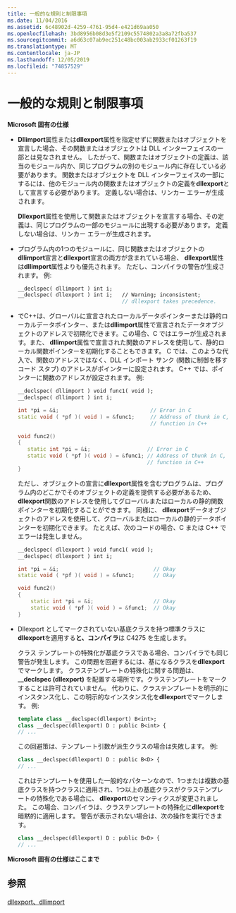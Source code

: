 ```yaml
---
title: 一般的な規則と制限事項
ms.date: 11/04/2016
ms.assetid: 6c48902d-4259-4761-95d4-e421d69aa050
ms.openlocfilehash: 3bd8956b08d3e5f2109c5574802a3a8a72fba537
ms.sourcegitcommit: a6d63c07ab9ec251c48bc003ab2933cf01263f19
ms.translationtype: MT
ms.contentlocale: ja-JP
ms.lasthandoff: 12/05/2019
ms.locfileid: "74857529"
---
```

# <a name="general-rules-and-limitations"></a>一般的な規則と制限事項

**Microsoft 固有の仕様**

- **Dllimport**属性または**dllexport**属性を指定せずに関数またはオブジェクトを宣言した場合、その関数またはオブジェクトは DLL インターフェイスの一部とは見なされません。 したがって、関数またはオブジェクトの定義は、該当のモジュール内か、同じプログラムの別のモジュール内に存在している必要があります。 関数またはオブジェクトを DLL インターフェイスの一部にするには、他のモジュール内の関数またはオブジェクトの定義を**dllexport**として宣言する必要があります。 定義しない場合は、リンカー エラーが生成されます。

   **Dllexport**属性を使用して関数またはオブジェクトを宣言する場合、その定義は、同じプログラムの一部のモジュールに出現する必要があります。 定義しない場合は、リンカー エラーが生成されます。

- プログラム内の1つのモジュールに、同じ関数またはオブジェクトの**dllimport**宣言と**dllexport**宣言の両方が含まれている場合、 **dllexport**属性は**dllimport**属性よりも優先されます。 ただし、コンパイラの警告が生成されます。 例:

    ```cpp
    __declspec( dllimport ) int i;
    __declspec( dllexport ) int i;   // Warning; inconsistent;
                                     // dllexport takes precedence.
    ```

- でC++は、グローバルに宣言されたローカルデータポインターまたは静的ローカルデータポインター、または**dllimport**属性で宣言されたデータオブジェクトのアドレスで初期化できます。この場合、C ではエラーが生成されます。また、 **dllimport**属性で宣言された関数のアドレスを使用して、静的ローカル関数ポインターを初期化することもできます。 C では、このような代入で、関数のアドレスではなく、DLL インポート サンク (関数に制御を移すコード スタブ) のアドレスがポインターに設定されます。 C++ では、ポインターに関数のアドレスが設定されます。 例:

    ```cpp
    __declspec( dllimport ) void func1( void );
    __declspec( dllimport ) int i;

    int *pi = &i;                             // Error in C
    static void ( *pf )( void ) = &func1;     // Address of thunk in C,
                                              // function in C++

    void func2()
    {
       static int *pi = &i;                  // Error in C
       static void ( *pf )( void ) = &func1; // Address of thunk in C,
                                             // function in C++
    }
    ```

   ただし、オブジェクトの宣言に**dllexport**属性を含むプログラムは、プログラム内のどこかでそのオブジェクトの定義を提供する必要があるため、 **dllexport**関数のアドレスを使用してグローバルまたはローカルの静的関数ポインターを初期化することができます。 同様に、 **dllexport**データオブジェクトのアドレスを使用して、グローバルまたはローカルの静的データポインターを初期化できます。 たとえば、次のコードの場合、C または C++ でエラーは発生しません。

    ```cpp
    __declspec( dllexport ) void func1( void );
    __declspec( dllexport ) int i;

    int *pi = &i;                              // Okay
    static void ( *pf )( void ) = &func1;      // Okay

    void func2()
    {
        static int *pi = &i;                   // Okay
        static void ( *pf )( void ) = &func1;  // Okay
    }
    ```

- Dllexport としてマークされていない基底クラスを持つ標準クラスに**dllexport**を適用する**と、コンパイラ**は C4275 を生成します。

   クラス テンプレートの特殊化が基底クラスである場合、コンパイラでも同じ警告が発生します。 この問題を回避するには、基になるクラスを**dllexport**でマークします。 クラステンプレートの特殊化に関する問題は、 **__declspec (dllexport)** を配置する場所です。クラステンプレートをマークすることは許可されていません。 代わりに、クラステンプレートを明示的にインスタンス化し、この明示的なインスタンス化を**dllexport**でマークします。 例:

    ```cpp
    template class __declspec(dllexport) B<int>;
    class __declspec(dllexport) D : public B<int> {
    // ...
    ```

   この回避策は、テンプレート引数が派生クラスの場合は失敗します。 例:

    ```cpp
    class __declspec(dllexport) D : public B<D> {
    // ...
    ```

   これはテンプレートを使用した一般的なパターンなので、1つまたは複数の基底クラスを持つクラスに適用され、1つ以上の基底クラスがクラステンプレートの特殊化である場合に、 **dllexport**のセマンティクスが変更されました。 この場合、コンパイラは、クラステンプレートの特殊化に**dllexport**を暗黙的に適用します。 警告が表示されない場合は、次の操作を実行できます。

    ```cpp
    class __declspec(dllexport) D : public B<D> {
    // ...
    ```

**Microsoft 固有の仕様はここまで**

## <a name="see-also"></a>参照

[dllexport、dllimport](../cpp/dllexport-dllimport.md)